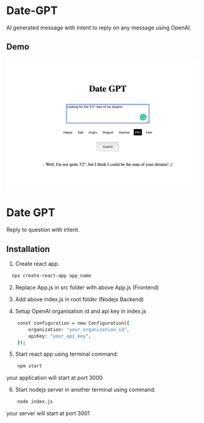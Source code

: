 # Date-GPT

AI generated message with intent to reply on any message using OpenAI.


## Demo

![Demo 1](https://github.com/yashkumat/date-gpt/blob/main/WhatsApp%20Image%202023-03-02%20at%2005.47.36.jpeg)


# Date GPT

Reply to question with intent.



## Installation

1. Create react app.
```bash
  npx create-react-app app_name
```

2. Replace App.js in src folder with above App.js (Frontend)

3. Add above index.js in root folder (Nodejs Backend)

4. Setup OpenAI organisation id and api key in index.js
```bash
    const configuration = new Configuration({
        organization: "your_organization_id",
        apiKey: "your_api_key",
    });
```
    
5. Start react app using terminal command:
```bash
    npm start
```
your application will start at port 3000

6. Start nodejs server in another terminal using command:
```bash
    node index.js
```
your server will start at port 3001
